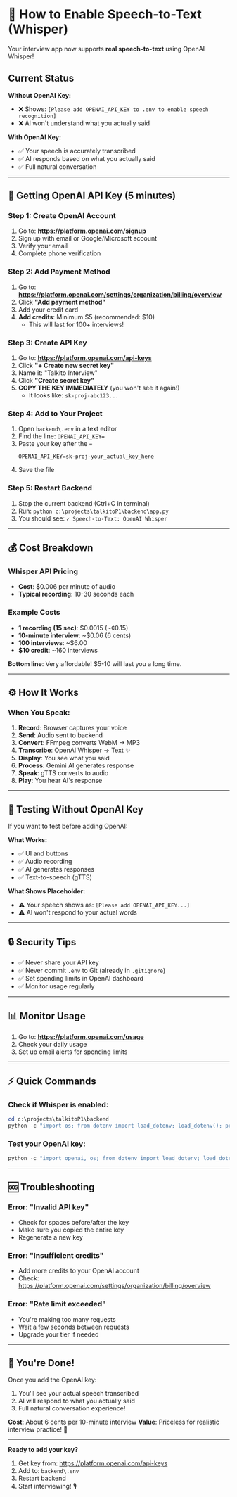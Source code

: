 # 🎤 How to Enable Speech-to-Text (Whisper)

Your interview app now supports **real speech-to-text** using OpenAI Whisper!

## Current Status

**Without OpenAI Key:**
- ❌ Shows: `[Please add OPENAI_API_KEY to .env to enable speech recognition]`
- ❌ AI won't understand what you actually said

**With OpenAI Key:**
- ✅ Your speech is accurately transcribed
- ✅ AI responds based on what you actually said
- ✅ Full natural conversation

---

## 🔑 Getting OpenAI API Key (5 minutes)

### Step 1: Create OpenAI Account
1. Go to: **https://platform.openai.com/signup**
2. Sign up with email or Google/Microsoft account
3. Verify your email
4. Complete phone verification

### Step 2: Add Payment Method
1. Go to: **https://platform.openai.com/settings/organization/billing/overview**
2. Click **"Add payment method"**
3. Add your credit card
4. **Add credits**: Minimum $5 (recommended: $10)
   - This will last for 100+ interviews!

### Step 3: Create API Key
1. Go to: **https://platform.openai.com/api-keys**
2. Click **"+ Create new secret key"**
3. Name it: "Talkito Interview"
4. Click **"Create secret key"**
5. **COPY THE KEY IMMEDIATELY** (you won't see it again!)
   - It looks like: `sk-proj-abc123...`

### Step 4: Add to Your Project
1. Open `backend\.env` in a text editor
2. Find the line: `OPENAI_API_KEY=`
3. Paste your key after the `=`
   ```env
   OPENAI_API_KEY=sk-proj-your_actual_key_here
   ```
4. Save the file

### Step 5: Restart Backend
1. Stop the current backend (Ctrl+C in terminal)
2. Run: `python c:\projects\talkitoP1\backend\app.py`
3. You should see: `✓ Speech-to-Text: OpenAI Whisper`

---

## 💰 Cost Breakdown

### Whisper API Pricing
- **Cost**: $0.006 per minute of audio
- **Typical recording**: 10-30 seconds each

### Example Costs
- **1 recording (15 sec)**: $0.0015 (~¢0.15)
- **10-minute interview**: ~$0.06 (6 cents)
- **100 interviews**: ~$6.00
- **$10 credit**: ~160 interviews

**Bottom line**: Very affordable! $5-10 will last you a long time.

---

## ⚙️ How It Works

### When You Speak:
1. **Record**: Browser captures your voice
2. **Send**: Audio sent to backend
3. **Convert**: FFmpeg converts WebM → MP3
4. **Transcribe**: OpenAI Whisper → Text ✨
5. **Display**: You see what you said
6. **Process**: Gemini AI generates response
7. **Speak**: gTTS converts to audio
8. **Play**: You hear AI's response

---

## 🧪 Testing Without OpenAI Key

If you want to test before adding OpenAI:

**What Works:**
- ✅ UI and buttons
- ✅ Audio recording
- ✅ AI generates responses
- ✅ Text-to-speech (gTTS)

**What Shows Placeholder:**
- ⚠️ Your speech shows as: `[Please add OPENAI_API_KEY...]`
- ⚠️ AI won't respond to your actual words

---

## 🔒 Security Tips

- ✅ Never share your API key
- ✅ Never commit `.env` to Git (already in `.gitignore`)
- ✅ Set spending limits in OpenAI dashboard
- ✅ Monitor usage regularly

---

## 📊 Monitor Usage

1. Go to: **https://platform.openai.com/usage**
2. Check your daily usage
3. Set up email alerts for spending limits

---

## ⚡ Quick Commands

### Check if Whisper is enabled:
```powershell
cd c:\projects\talkitoP1\backend
python -c "import os; from dotenv import load_dotenv; load_dotenv(); print('✓ OpenAI Key Found!' if os.getenv('OPENAI_API_KEY') else '✗ No OpenAI Key')"
```

### Test your OpenAI key:
```powershell
python -c "import openai, os; from dotenv import load_dotenv; load_dotenv(); openai.api_key=os.getenv('OPENAI_API_KEY'); print(openai.models.list().data[0])"
```

---

## 🆘 Troubleshooting

### Error: "Invalid API key"
- Check for spaces before/after the key
- Make sure you copied the entire key
- Regenerate a new key

### Error: "Insufficient credits"
- Add more credits to your OpenAI account
- Check: https://platform.openai.com/settings/organization/billing/overview

### Error: "Rate limit exceeded"
- You're making too many requests
- Wait a few seconds between requests
- Upgrade your tier if needed

---

## 🎉 You're Done!

Once you add the OpenAI key:
1. You'll see your actual speech transcribed
2. AI will respond to what you actually said
3. Full natural conversation experience!

**Cost**: About 6 cents per 10-minute interview
**Value**: Priceless for realistic interview practice! 🚀

---

**Ready to add your key?**
1. Get key from: https://platform.openai.com/api-keys
2. Add to: `backend\.env`
3. Restart backend
4. Start interviewing! 🎙️
